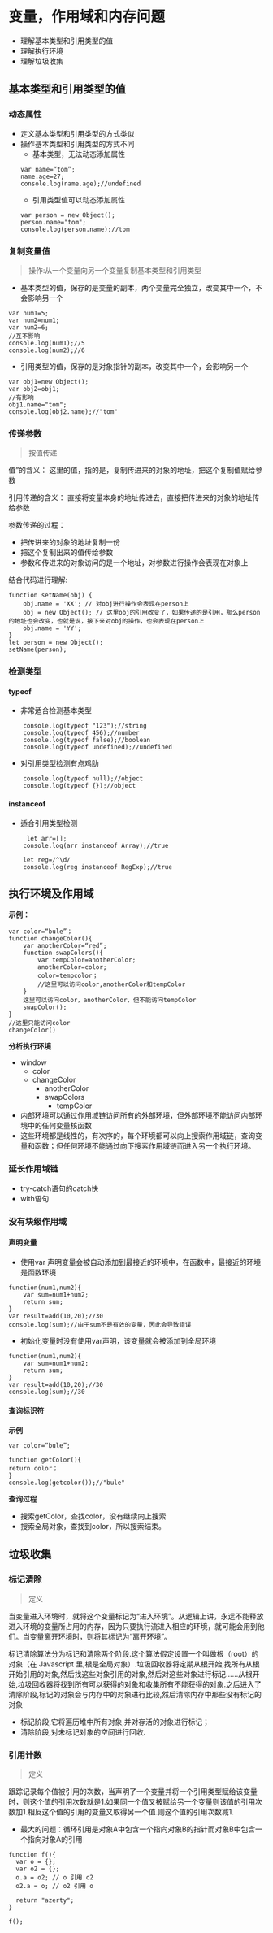 ﻿# 变量，作用域和内存问题
- 理解基本类型和引用类型的值
- 理解执行环境
- 理解垃圾收集
## 基本类型和引用类型的值
### 动态属性
- 定义基本类型和引用类型的方式类似
- 操作基本类型和引用类型的方式不同
	- 基本类型，无法动态添加属性
	```
	var name=“tom”;
	name.age=27;
	console.log(name.age);//undefined
	```
	- 引用类型值可以动态添加属性
	```
	var person = new Object();
	person.name="tom";
	console.log(person.name);//tom
	```
### 复制变量值
>操作:从一个变量向另一个变量复制基本类型和引用类型
- 基本类型的值，保存的是变量的副本，两个变量完全独立，改变其中一个，不会影响另一个
```
var num1=5;
var num2=num1;
var num2=6;
//互不影响
console.log(num1);//5
console.log(num2);//6
```
- 引用类型的值，保存的是对象指针的副本，改变其中一个，会影响另一个
```
var obj1=new Object();
var obj2=obj1;
//有影响
obj1.name="tom";
console.log(obj2.name);//"tom"
```
### 传递参数
> 按值传递

值”的含义：
这里的值，指的是，复制传进来的对象的地址，把这个复制值赋给参数

引用传递的含义：
直接将变量本身的地址传进去，直接把传进来的对象的地址传给参数

参数传递的过程：
- 把传进来的对象的地址复制一份
- 把这个复制出来的值传给参数
- 参数和传进来的对象访问的是一个地址，对参数进行操作会表现在对象上

结合代码进行理解:
```
function setName(obj) {
    obj.name = 'XX'; // 对obj进行操作会表现在person上
    obj = new Object(); // 这里obj的引用改变了，如果传递的是引用，那么person的地址也会改变，也就是说，接下来对obj的操作，也会表现在person上
    obj.name = 'YY';
}
let person = new Object();
setName(person);
```
### 检测类型
#### typeof
- 非常适合检测基本类型
```
	console.log(typeof "123");//string
    console.log(typeof 456);//number
    console.log(typeof false);//boolean
    console.log(typeof undefined);//undefined
```

- 对引用类型检测有点鸡肋
```
 	console.log(typeof null);//object
    console.log(typeof {});//object
```
#### instanceof
- 适合引用类型检测
```
	 let arr=[];
    console.log(arr instanceof Array);//true

    let reg=/^\d/
    console.log(reg instanceof RegExp);//true
```
## 执行环境及作用域
**示例：**
```
var color=“bule”；
function changeColor(){
	var anotherColor=“red”;
	function swapColors(){
		var tempColor=anotherColor;
		anotherColor=color;
		color=tempcolor；
		//这里可以访问color,anotherColor和tempColor
	}
	这里可以访问color，anotherColor，但不能访问tempColor
	swapColor();
}
//这里只能访问color
changeColor()
```
**分析执行环境**
- window
	- color
	- changeColor
		- anotherColor
		- swapColors
			- tempColor
- 内部环境可以通过作用域链访问所有的外部环境，但外部环境不能访问内部环境中的任何变量核函数
- 这些环境都是线性的，有次序的，每个环境都可以向上搜索作用域链，查询变量和函数；但任何环境不能通过向下搜索作用域链而进入另一个执行环境。
### 延长作用域链
- try-catch语句的catch快
- with语句
### 没有块级作用域
#### 声明变量
- 使用var 声明变量会被自动添加到最接近的环境中，在函数中，最接近的环境是函数环境
```
function(num1,num2){
	var sum=num1+num2;
	return sum;
}
var result=add(10,20);//30
console.log(sum);//由于sum不是有效的变量，因此会导致错误
```
- 初始化变量时没有使用var声明，该变量就会被添加到全局环境
```
function(num1,num2){
	var sum=num1+num2;
	return sum;
}
var result=add(10,20);//30
console.log(sum);//30
```
#### 查询标识符
**示例**
```
var color=“bule”;

function getColor(){
return color；
}
console.log(getcolor());//"bule"
```
**查询过程**
- 搜索getColor，查找color，没有继续向上搜索
- 搜索全局对象，查找到color，所以搜索结束。
## 垃圾收集
### 标记清除
>定义

当变量进入环境时，就将这个变量标记为“进入环境”。从逻辑上讲，永远不能释放进入环境的变量所占用的内存，因为只要执行流进入相应的环境，就可能会用到他们。当变量离开环境时，则将其标记为“离开环境”。

标记清除算法分为标记和清除两个阶段.这个算法假定设置一个叫做根（root）的对象（在 Javascript 里,根是全局对象）.垃圾回收器将定期从根开始,找所有从根开始引用的对象,然后找这些对象引用的对象,然后对这些对象进行标记……从根开始,垃圾回收器将找到所有可以获得的对象和收集所有不能获得的对象.之后进入了清除阶段,标记的对象会与内存中的对象进行比较,然后清除内存中那些没有标记的对象
- 标记阶段,它将遍历堆中所有对象,并对存活的对象进行标记；
- 清除阶段,对未标记对象的空间进行回收.

### 引用计数
>定义

跟踪记录每个值被引用的次数，当声明了一个变量并将一个引用类型赋给该变量时，则这个值的引用次数就是1.如果同一个值又被赋给另一个变量则该值的引用次数加1.相反这个值的引用的变量又取得另一个值.则这个值的引用次数减1.

- 最大的问题：循环引用是对象A中包含一个指向对象B的指针而对象B中包含一个指向对象A的引用
```
function f(){
  var o = {};
  var o2 = {};
  o.a = o2; // o 引用 o2
  o2.a = o; // o2 引用 o

  return "azerty";
}

f();
```

